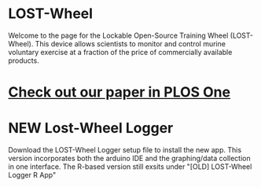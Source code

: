 # LOST-Wheel
Welcome to the page for the Lockable Open-Source Training Wheel (LOST-Wheel). This device allows scientists to monitor and control murine voluntary exercise at a fraction of the price of commercially available products.



# [Check out our paper in PLOS One](https://journals.plos.org/plosone/article?id=10.1371/journal.pone.0261618)



# NEW Lost-Wheel Logger
Download the LOST-Wheel Logger setup file to install the new app. This version incorporates both the arduino IDE and the graphing/data collection in one interface. The R-based version still exsits under "[OLD] LOST-Wheel Logger R App"
